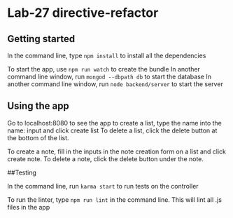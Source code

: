 # Lab-27 directive-refactor

## Getting started

In the command line, type `npm install` to install all the dependencies

To start the app, use `npm run watch` to create the bundle
In another command line window, run `mongod --dbpath db` to start the database
In another command line window, run `node backend/server` to start the server

## Using the app

Go to localhost:8080 to see the app
to create a list, type the name into the name: input and click create list
To delete a list, click the delete button at the bottom of the list.

To create a note, fill in the inputs in the note creation form on a list and click create note.
To delete a note, click the delete button under the note.

##Testing

In the command line, run `karma start` to run tests on the controller

To run the linter, type `npm run lint` in the command line. This will lint all .js files in the app
